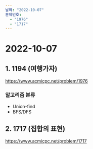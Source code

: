 ```yaml
---
날짜: "2022-10-07"
문제번호:
  - "1976"
  - "1717"
---
```


# 2022-10-07

## 1. 1194 (여행가자)
https://www.acmicpc.net/problem/1976

### 알고리즘 분류
- Union-find
- BFS/DFS

## 2. 1717 (집합의 표현) 
https://www.acmicpc.net/problem/1717


